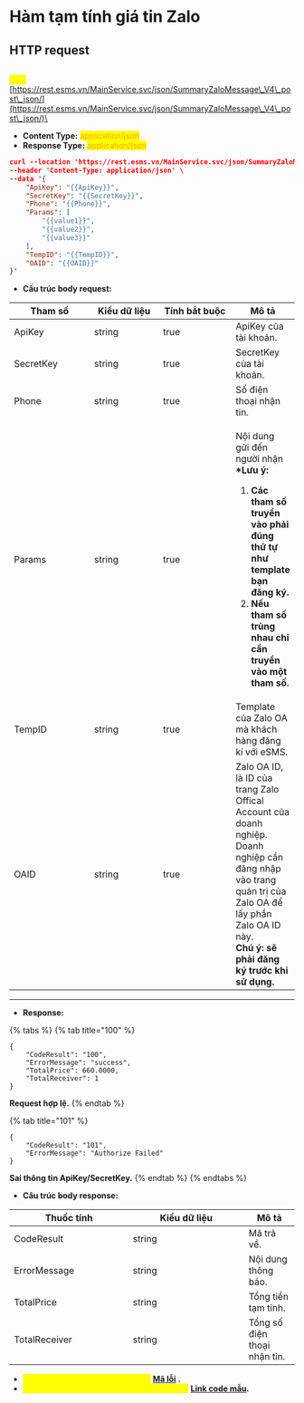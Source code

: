 # Hàm tạm tính giá tin Zalo

## HTTP request

\
<mark style="color:yellow;">**`POST`**</mark> [https://rest.esms.vn/MainService.svc/json/SummaryZaloMessage\_V4\_post\_json/](https://rest.esms.vn/MainService.svc/json/SummaryZaloMessage\_V4\_post\_json/)\


* **Content Type:** <mark style="color:orange;">application/json</mark>
* **Response Type:** <mark style="color:orange;">application/json</mark>

```json
curl --location 'https://rest.esms.vn/MainService.svc/json/SummaryZaloMessage_V4_post_json/' \
--header 'Content-Type: application/json' \
--data '{
    "ApiKey": "{{ApiKey}}",
    "SecretKey": "{{SecretKey}}",
    "Phone": "{{Phone}}",
    "Params": [
        "{{value1}}",
        "{{value2}}",
        "{{value3}}"
    ],
    "TempID": "{{TempID}}",
    "OAID": "{{OAID}}"
}'
```

* **Cấu trúc body request:**

<table><thead><tr><th width="146">Tham số</th><th width="132">Kiểu dữ liệu </th><th width="143" data-type="checkbox">Tính bắt buộc</th><th>Mô tả</th></tr></thead><tbody><tr><td>ApiKey</td><td>string</td><td>true</td><td>ApiKey của tài khoản.</td></tr><tr><td>SecretKey</td><td>string</td><td>true</td><td>SecretKey của tài khoản.</td></tr><tr><td>Phone</td><td>string</td><td>true</td><td>Số điện thoại nhận tin.</td></tr><tr><td>Params</td><td>string</td><td>true</td><td><p></p><p>Nội dung gửi đến người nhận <br><strong>*Lưu ý:</strong></p><ol><li><strong>Các tham số truyền vào phải đúng thứ tự như template bạn đăng ký.</strong></li><li><strong>Nếu tham số trùng nhau chỉ cần truyền vào một tham số.</strong></li></ol></td></tr><tr><td>TempID</td><td>string</td><td>true</td><td>Template của Zalo OA mà khách hàng đăng kí với eSMS.</td></tr><tr><td>OAID</td><td>string</td><td>true</td><td>Zalo OA ID, là ID của trang Zalo Offical Account của doanh nghiệp. <br>Doanh nghiệp cần đăng nhập vào trang quản trị của Zalo OA để lấy phần Zalo OA ID này.<br><strong>Chú ý: sẽ phải đăng ký trước khi sử dụng.</strong></td></tr></tbody></table>

***

* **Response:**

{% tabs %}
{% tab title="100" %}
```
{
    "CodeResult": "100",
    "ErrorMessage": "success",
    "TotalPrice": 660.0000,
    "TotalReceiver": 1
}
```

**Request hợp lệ.**
{% endtab %}

{% tab title="101" %}
```
{
    "CodeResult": "101",
    "ErrorMessage": "Authorize Failed"
}
```

**Sai thông tin ApiKey/SecretKey.**
{% endtab %}
{% endtabs %}

* **Câu trúc body response:**

<table><thead><tr><th width="194">Thuốc tính</th><th width="189">Kiểu dữ liệu</th><th>Mô tả</th></tr></thead><tbody><tr><td>CodeResult</td><td>string</td><td>Mã trả về.</td></tr><tr><td>ErrorMessage</td><td>string</td><td>Nội dung thông báo.</td></tr><tr><td>TotalPrice</td><td>string</td><td>Tổng tiền tạm tính.</td></tr><tr><td>TotalReceiver</td><td>string</td><td>Tổng số điện thoại nhận tin.</td></tr></tbody></table>

* _<mark style="color:yellow;">**Thông chi tiết mã lỗi xem ở bảng:**</mark>_ [**Mã lỗi**](../bang-ma-loi.md) **.**
* _<mark style="color:yellow;">**Lấy code mẫu các ngôn ngữ trên Postman:**</mark>_ [**Link code mẫu**](https://samplefordevelopers.esms.vn/#a1b040da-0c02-4e53-b1da-c14e254a197d)**.**
